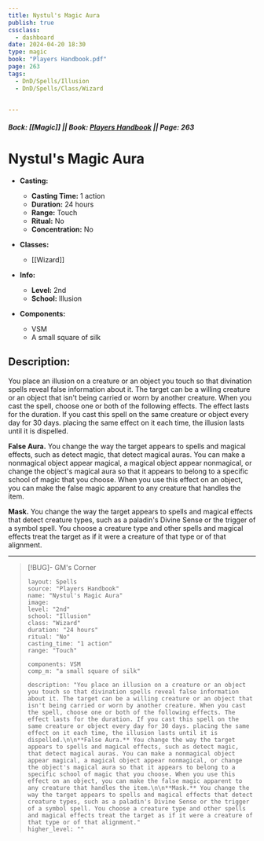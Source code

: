 ```yaml
---
title: Nystul's Magic Aura
publish: true
cssclass:
  - dashboard
date: 2024-04-20 18:30
type: magic
book: "Players Handbook.pdf"
page: 263
tags:
  - DnD/Spells/Illusion
  - DnD/Spells/Class/Wizard


---
```


##### Back: [[Magic]] || Book: [Players Handbook](https://drive.google.com/drive/folders/1O5bhpYizcIT5xxAoLOuzCRht_PVS7VSG?usp=sharing) || Page: 263

# Nystul's Magic Aura

- **Casting:**
    - **Casting Time:** 1 action
    - **Duration:** 24 hours
    - **Range:** Touch
    - **Ritual:** No
    - **Concentration:** No
- **Classes:**
    - [[Wizard]]

- **Info:**
    - **Level:** 2nd
    - **School:** Illusion
- **Components:**
    - VSM
    - A small square of silk

## Description:
You place an illusion on a creature or an object you touch so that divination spells reveal false information about it. The target can be a willing creature or an object that isn't being carried or worn by another creature. When you cast the spell, choose one or both of the following effects. The effect lasts for the duration. If you cast this spell on the same creature or object every day for 30 days. placing the same effect on it each time, the illusion lasts until it is dispelled.

**False Aura.** You change the way the target appears to spells and magical effects, such as detect magic, that detect magical auras. You can make a nonmagical object appear magical, a magical object appear nonmagical, or change the object's magical aura so that it appears to belong to a specific school of magic that you choose. When you use this effect on an object, you can make the false magic apparent to any creature that handles the item.

**Mask.** You change the way the target appears to spells and magical effects that detect creature types, such as a paladin's Divine Sense or the trigger of a symbol spell. You choose a creature type and other spells and magical effects treat the target as if it were a creature of that type or of that alignment.



---

> [!BUG]- GM's Corner
>
> ```statblock
> layout: Spells
> source: "Players Handbook"
> name: "Nystul's Magic Aura"
> image: 
> level: "2nd"
> school: "Illusion"
> class: "Wizard"
> duration: "24 hours"
> ritual: "No"
> casting_time: "1 action"
> range: "Touch"
>
> components: VSM
> comp_m: "a small square of silk"
>
> description: "You place an illusion on a creature or an object you touch so that divination spells reveal false information about it. The target can be a willing creature or an object that isn't being carried or worn by another creature. When you cast the spell, choose one or both of the following effects. The effect lasts for the duration. If you cast this spell on the same creature or object every day for 30 days. placing the same effect on it each time, the illusion lasts until it is dispelled.\n\n**False Aura.** You change the way the target appears to spells and magical effects, such as detect magic, that detect magical auras. You can make a nonmagical object appear magical, a magical object appear nonmagical, or change the object's magical aura so that it appears to belong to a specific school of magic that you choose. When you use this effect on an object, you can make the false magic apparent to any creature that handles the item.\n\n**Mask.** You change the way the target appears to spells and magical effects that detect creature types, such as a paladin's Divine Sense or the trigger of a symbol spell. You choose a creature type and other spells and magical effects treat the target as if it were a creature of that type or of that alignment."
> higher_level: ""
> ```
